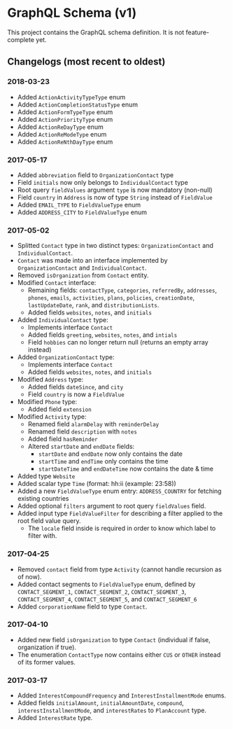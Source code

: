 # GraphQL Schema (v1)

This project contains the GraphQL schema definition. It is not feature-complete yet.


## Changelogs (most recent to oldest)

### 2018-03-23

* Added `ActionActivityTypeType` enum
* Added `ActionCompletionStatusType` enum
* Added `ActionFormTypeType` enum
* Added `ActionPriorityType` enum
* Added `ActionReDayType` enum
* Added `ActionReModeType` enum
* Added `ActionReNthDayType` enum

### 2017-05-17

* Added `abbreviation` field to `OrganizationContact` type
* Field `initials` now only belongs to `IndividualContact` type
* Root query `fieldValues` argument `type` is now mandatory (non-null)
* Field `country` in `Address` is now of type `String` instead of `FieldValue`
* Added `EMAIL_TYPE` to `FieldValueType` enum
* Added `ADDRESS_CITY` to `FieldValueType` enum


### 2017-05-02

* Splitted `Contact` type in two distinct types: `OrganizationContact` and `IndividualContact`.
* `Contact` was made into an interface implemented by `OrganizationContact` and `IndividualContact`.
* Removed `isOrganization` from `Contact` entity.
* Modified `Contact` interface:
	- Remaining fields: `contactType`, `categories`, `referredBy`, `addresses`, `phones`, `emails`, `activities`, `plans`, `policies`, `creationDate`, `lastUpdateDate`, `rank`, and `distributionLists`.
	- Added fields `websites`, `notes`, and `initials`
* Added `IndividualContact` type:
	- Implements interface `Contact`
	- Added fields `greeting`, `websites`, `notes`, and `intials`
	- Field `hobbies` can no longer return null (returns an empty array instead)
* Added `OrganizationContact` type:
	- Implements interface `Contact`
	- Added fields `websites`, `notes`, and `initials`
* Modified `Address` type:
	- Added fields `dateSince`, and `city`
	- Field `country` is now a `FieldValue`
* Modified `Phone` type:
	- Added field `extension`
* Modified `Activity` type:
	- Renamed field `alarmDelay` with `reminderDelay`
	- Renamed field `description` with `notes`
	- Added field `hasReminder`
	- Altered `startDate` and `endDate` fields:
		- `startDate` and `endDate` now only contains the date
		- `startTime` and `endTime` only contains the time
		- `startDateTime` and `endDateTime` now contains the date & time
* Added type `Website`
* Added scalar type `Time` (format: hh:ii (example: 23:58))
* Added a new `FieldValueType` enum entry: `ADDRESS_COUNTRY` for fetching existing countries
* Added optional `filters` argument to root query `fieldValues` field. 
* Added input type `FieldValueFilter` for describing a filter applied to the root field value query.
	- The `locale` field inside is required in order to know which label to filter with.


### 2017-04-25

* Removed `contact` field from type `Activity` (cannot handle recursion as of now).
* Added contact segments to `FieldValueType` enum, defined by `CONTACT_SEGMENT_1`, `CONTACT_SEGMENT_2`, `CONTACT_SEGMENT_3`, `CONTACT_SEGMENT_4`, `CONTACT_SEGMENT_5`, and `CONTACT_SEGMENT_6`
* Added `corporationName` field to type `Contact`.

### 2017-04-10

* Added new field `isOrganization` to type `Contact` (individual if false, organization if true).
* The enumeration `ContactType` now contains either `CUS` or `OTHER` instead of its former values.

### 2017-03-17

* Added `InterestCompoundFrequency` and `InterestInstallmentMode` enums.
* Added fields `initialAmount`, `initialAmountDate`, `compound`, `interestInstallmentMode`, and `interestRates` to `PlanAccount` type.
* Added `InterestRate` type.


